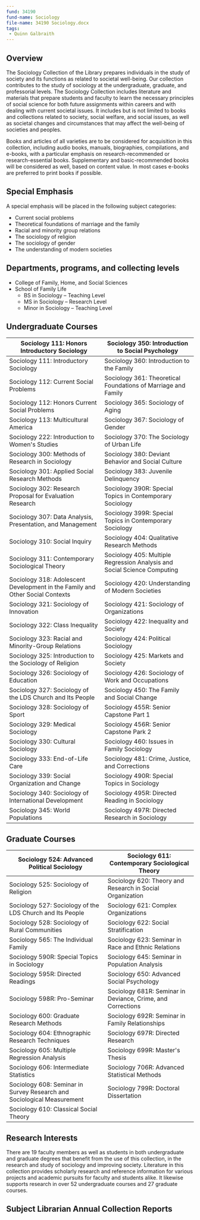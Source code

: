 ```yaml
---
fund: 34190
fund-name: Sociology
file-name: 34190 Sociology.docx
tags:
 - Quinn Galbraith
---
```


## Overview

The Sociology Collection of the Library prepares individuals in the study of society and its functions as related to societal well-being. Our collection contributes to the study of sociology at the undergraduate, graduate, and professorial levels. The Sociology Collection includes literature and materials that prepare students and faculty to learn the necessary principles of social science for both future assignments within careers and with dealing with current societal issues.  It includes but is not limited to books and collections related to society, social welfare, and social issues, as well as societal changes and circumstances that may affect the well-being of societies and peoples.

Books and articles of all varieties are to be considered for acquisition in this collection, including audio books, manuals, biographies, compilations, and e-books, with a particular emphasis on research-recommended or research-essential books. Supplementary and basic-recommended books will be considered as well, based on content value. In most cases e-books are preferred to print books if possible.

## Special Emphasis

A special emphasis will be placed in the following subject categories:

- Current social problems
- Theoretical foundations of marriage and the family
- Racial and minority group relations
- The sociology of religion
- The sociology of gender
- The understanding of modern societies

## Departments, programs, and collecting levels

- College of Family, Home, and Social Sciences
- School of Family Life
    - BS in Sociology – Teaching Level
    - MS in Sociology – Research Level
    - Minor in Sociology – Teaching Level

## Undergraduate Courses

| Sociology 111: Honors Introductory Sociology | Sociology 350: Introduction to Social Psychology |
| --- | --- |
| Sociology 111: Introductory Sociology | Sociology 360: Introduction to the Family |
| Sociology 112: Current Social Problems | Sociology 361: Theoretical Foundations of Marriage and Family |
| Sociology 112: Honors Current Social Problems | Sociology 365: Sociology of Aging |
| Sociology 113: Multicultural America | Sociology 367: Sociology of Gender |
| Sociology 222: Introduction to Women&#39;s Studies | Sociology 370: The Sociology of Urban Life |
| Sociology 300: Methods of Research in Sociology | Sociology 380: Deviant Behavior and Social Culture |
| Sociology 301: Applied Social Research Methods | Sociology 383: Juvenile Delinquency |
| Sociology 302: Research Proposal for Evaluation Research | Sociology 390R: Special Topics in Contemporary Sociology |
| Sociology 307: Data Analysis, Presentation, and Management | Sociology 399R: Special Topics in Contemporary Sociology |
| Sociology 310: Social Inquiry | Sociology 404: Qualitative Research Methods |
| Sociology 311: Contemporary Sociological Theory | Sociology 405: Multiple Regression Analysis and Social Science Computing |
| Sociology 318: Adolescent Development in the Family and Other Social Contexts | Sociology 420: Understanding of Modern Societies |
| Sociology 321: Sociology of Innovation | Sociology 421: Sociology of Organizations |
| Sociology 322: Class Inequality | Sociology 422: Inequality and Society |
| Sociology 323: Racial and Minority-Group Relations | Sociology 424: Political Sociology |
| Sociology 325: Introduction to the Sociology of Religion | Sociology 425: Markets and Society |
| Sociology 326: Sociology of Education | Sociology 426: Sociology of Work and Occupations |
| Sociology 327: Sociology of the LDS Church and Its People | Sociology 450: The Family and Social Change |
| Sociology 328: Sociology of Sport | Sociology 455R: Senior Capstone Part 1 |
| Sociology 329: Medical Sociology | Sociology 456R: Senior Capstone Park 2 |
| Sociology 330: Cultural Sociology | Sociology 460: Issues in Family Sociology |
| Sociology 333: End-of-Life Care | Sociology 481: Crime, Justice, and Corrections |
| Sociology 339: Social Organization and Change | Sociology 490R: Special Topics in Sociology |
| Sociology 340: Sociology of International Development | Sociology 495R: Directed Reading in Sociology |
| Sociology 345: World Populations | Sociology 497R: Directed Research in Sociology |

## Graduate Courses

| Sociology 524: Advanced Political Sociology | Sociology 611: Contemporary Sociological Theory |
| --- | --- |
| Sociology 525: Sociology of Religion | Sociology 620: Theory and Research in Social Organization |
| Sociology 527: Sociology of the LDS Church and Its People | Sociology 621: Complex Organizations |
| Sociology 528: Sociology of Rural Communities | Sociology 622: Social Stratification |
| Sociology 565: The Individual Family | Sociology 623: Seminar in Race and Ethnic Relations |
| Sociology 590R: Special Topics in Sociology | Sociology 645: Seminar in Population Analysis |
| Sociology 595R: Directed Readings | Sociology 650: Advanced Social Psychology |
| Sociology 598R: Pro-Seminar | Sociology 681R: Seminar in Deviance, Crime, and Corrections |
| Sociology 600: Graduate Research Methods | Sociology 692R: Seminar in Family Relationships |
| Sociology 604: Ethnographic Research Techniques | Sociology 697R: Directed Research |
| Sociology 605: Multiple Regression Analysis | Sociology 699R: Master&#39;s Thesis |
| Sociology 606: Intermediate Statistics | Sociology 706R: Advanced Statistical Methods |
| Sociology 608: Seminar in Survey Research and Sociological Measurement | Sociology 799R: Doctoral Dissertation |
| Sociology 610: Classical Social Theory |   |

## Research Interests

There are 19 faculty members as well as students in both undergraduate and graduate degrees that benefit from the use of this collection, in the research and study of sociology and improving society. Literature in this collection provides scholarly research and reference information for various projects and academic pursuits for faculty and students alike. It likewise supports research in over 52 undergraduate courses and 27 graduate courses.

## Subject Librarian Annual Collection Reports
